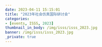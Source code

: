 ```yaml
---
date: 2023-04-11 15:15:01
title: "2023年社会仿真国际研讨会"
categories:
- [events, ISSS, 2023]
thumbnail_in_body: /img/isss/isss_2023.jpg
banner: /img/isss/isss_2023.jpg
_private: true
---
```

